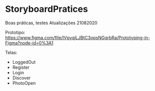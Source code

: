 # StoryboardPratices
Boas práticas, testes
Atualizações 21082020

Prototipo:
https://www.figma.com/file/IVpyqjLJBtC3opsNGqrbRa/Prototyping-in-Figma?node-id=0%3A1

Telas:
- LoggedOut
- Register
- Login
- Discover
- PhotoOpen





